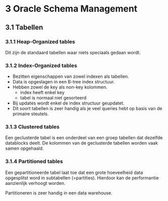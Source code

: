 # 3 Oracle Schema Management
## 3.1 Tabellen
### 3.1.1 Heap-Organized tables
Dit zijn de standaard tabellen waar niets speciaals gedaan wordt.

### 3.1.2 Index-Organized tables
- Bezitten eigenschappen van zowel indexen als tabellen.
- Data is opgeslagen in een B-tree index structuur.
- Hebben zowel de key als non-key kolommen.
  - index heeft enkel key
  - tabel is normaal niet gesorteerd
- Bij updates wordt enkel de index structuur geupdatet.
- Dit soort tabellen is zeer handig als je veel queries hebt op basis van de primaire steutels.

### 3.1.3 Clustered tables
Een geclusterde tabel is een onderdeel van een groep tabellen dat dezelfde datablocks deelt.
De kolommen van de geclusterde tabellen worden vaak samen opgehaald.

### 3.1.4 Partitioned tables
Een gepartitioneerde tabel laat toe dat een grote hoeveelheid data opgesplitst word in subtabellen (=partities).
Hierdoor kan de performantie aanzienlijk verhoogt worden.

Partitioneren is zeer handig in een data warehouse.
